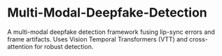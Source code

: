 # Multi-Modal-Deepfake-Detection
A multi-modal deepfake detection framework fusing lip-sync errors and frame artifacts. Uses Vision Temporal Transformers (VTT) and cross-attention for robust detection.
